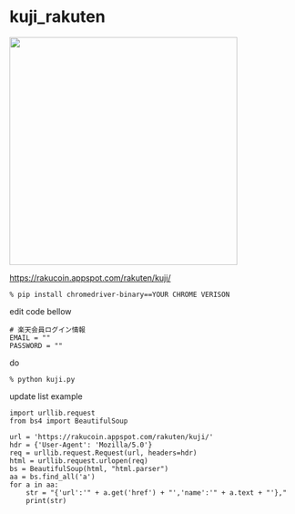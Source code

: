 # kuji_rakuten

<img width="400" src="https://user-images.githubusercontent.com/6063541/150980332-9f4f431b-7a61-4d89-9d16-8e4e919191a5.png">


https://rakucoin.appspot.com/rakuten/kuji/

```
% pip install chromedriver-binary==YOUR CHROME VERISON
```

edit code bellow

```
# 楽天会員ログイン情報
EMAIL = ""
PASSWORD = ""
```

do

```
% python kuji.py
```

update list example

```
import urllib.request
from bs4 import BeautifulSoup

url = 'https://rakucoin.appspot.com/rakuten/kuji/'
hdr = {'User-Agent': 'Mozilla/5.0'}
req = urllib.request.Request(url, headers=hdr)
html = urllib.request.urlopen(req)
bs = BeautifulSoup(html, "html.parser")
aa = bs.find_all('a')
for a in aa:
    str = "{'url':'" + a.get('href') + "','name':'" + a.text + "'},"
    print(str)

```

